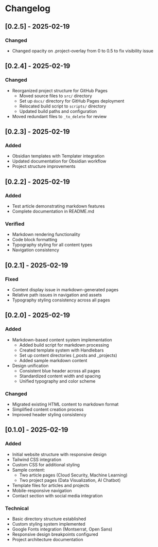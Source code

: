 # Changelog


## [0.2.5] - 2025-02-19
### Changed
- Changed opacity on .project-overlay from 0 to 0.5 to fix visibility issue

## [0.2.4] - 2025-02-19
### Changed
- Reorganized project structure for GitHub Pages
  - Moved source files to `src/` directory
  - Set up `docs/` directory for GitHub Pages deployment
  - Relocated build script to `scripts/` directory
  - Updated build paths and configuration
- Moved redundant files to `_to_delete` for review

## [0.2.3] - 2025-02-19
### Added
- Obsidian templates with Templater integration
- Updated documentation for Obsidian workflow
- Project structure improvements

## [0.2.2] - 2025-02-19
### Added
- Test article demonstrating markdown features
- Complete documentation in README.md

### Verified
- Markdown rendering functionality
- Code block formatting
- Typography styling for all content types
- Navigation consistency

## [0.2.1] - 2025-02-19
### Fixed
- Content display issue in markdown-generated pages
- Relative path issues in navigation and assets
- Typography styling consistency across all pages

## [0.2.0] - 2025-02-19
### Added
- Markdown-based content system implementation
  - Added build script for markdown processing
  - Created template system with Handlebars
  - Set up content directories (_posts and _projects)
  - Added sample markdown content
- Design unification
  - Consistent blue header across all pages
  - Standardized content width and spacing
  - Unified typography and color scheme

### Changed
- Migrated existing HTML content to markdown format
- Simplified content creation process
- Improved header styling consistency

## [0.1.0] - 2025-02-19
### Added
- Initial website structure with responsive design
- Tailwind CSS integration
- Custom CSS for additional styling
- Sample content:
  - Two article pages (Cloud Security, Machine Learning)
  - Two project pages (Data Visualization, AI Chatbot)
- Template files for articles and projects
- Mobile-responsive navigation
- Contact section with social media integration

### Technical
- Basic directory structure established
- Custom styling system implemented
- Google Fonts integration (Montserrat, Open Sans)
- Responsive design breakpoints configured
- Project architecture documentation
